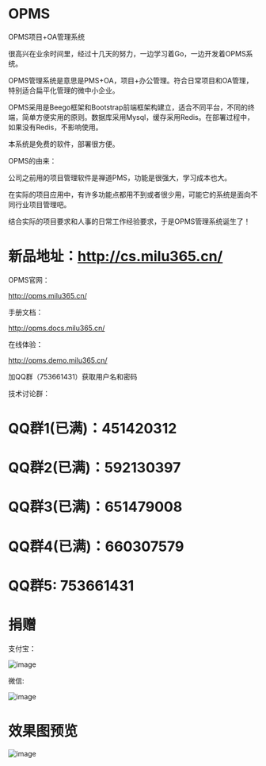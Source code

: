 # OPMS
OPMS项目+OA管理系统

很高兴在业余时间里，经过十几天的努力，一边学习着Go，一边开发着OPMS系统。

OPMS管理系统是意思是PMS+OA，项目+办公管理。符合日常项目和OA管理，特别适合扁平化管理的微中小企业。

OPMS采用是Beego框架和Bootstrap前端框架构建立，适合不同平台，不同的终端，简单方便实用的原则。数据库采用Mysql，缓存采用Redis。在部署过程中，如果没有Redis，不影响使用。

本系统是免费的软件，部署很方便。

OPMS的由来：

公司之前用的项目管理软件是禅道PMS，功能是很强大，学习成本也大。

在实际的项目应用中，有许多功能点都用不到或者很少用，可能它的系统是面向不同行业项目管理吧。

结合实际的项目要求和人事的日常工作经验要求，于是OPMS管理系统诞生了！

# 新品地址：http://cs.milu365.cn/

OPMS官网：

http://opms.milu365.cn/

手册文档：

http://opms.docs.milu365.cn/

在线体验：

http://opms.demo.milu365.cn/

加QQ群（753661431）获取用户名和密码

技术讨论群：

# QQ群1(已满)：451420312 
# QQ群2(已满)：592130397 
# QQ群3(已满)：651479008
# QQ群4(已满)：660307579
# QQ群5:  753661431

# 捐赠
支付宝：

![image](http://opms.milu365.cn/img/qrcode_alipay.png)

微信:

![image](http://opms.milu365.cn/img/qrcode_wechat.png)

# 效果图预览

![image](http://opms.milu365.cn/img/opms-view.png)
